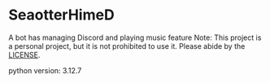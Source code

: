 # SeaotterHimeD  
A bot has managing Discord and playing music feature
Note: This project is a personal project, but it is not prohibited to use it. Please abide by the [LICENSE](./LICENSE).

python version: 3.12.7